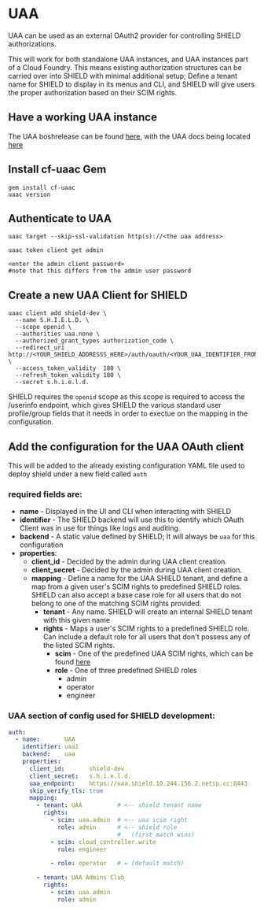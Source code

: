 # UAA

UAA  can be used as an external OAuth2 provider for controlling SHIELD authorizations.

This will work for both standalone UAA instances, and UAA instances part of a Cloud Foundry. This means existing authorization structures can be carried over into SHIELD with minimal additional setup;  Define a tenant name for SHIELD to display in its menus and CLI, and SHIELD will give users the proper authorization based on their SCIM rights.

## Have a working UAA instance

The UAA boshrelease can be found [here](https://github.com/cloudfoundry/uaa-release), with the UAA docs being located [here](https://docs.cloudfoundry.org/uaa/)

## Install cf-uaac Gem

```shell
gem install cf-uaac
uaac version
```

## Authenticate to UAA

```shell
uaac target --skip-ssl-validation http(s)://<the uaa address>

uaac token client get admin

<enter the admin client password>
#note that this differs from the admin user password
```

## Create a new UAA Client for SHIELD

```shell
uaac client add shield-dev \
  --name S.H.I.E.L.D. \
  --scope openid \
  --authorities uaa.none \
  --authorized_grant_types authorization_code \
  --redirect_uri http://<YOUR_SHIELD_ADDRESSS_HERE>/auth/oauth/<YOUR_UAA_IDENTIFIER_FROM_YOUR_SHIELD_CONFIG_HERE>/redir \
  --access_token_validity  180 \
  --refresh_token_validity 180 \
  --secret s.h.i.e.l.d.
```

SHIELD requires the `openid` scope as this scope is required to access the /userinfo endpoint, which gives SHIELD the various standard user profile/group fields that it needs in order to exectue on the mapping in the configuration.

## Add the configuration for the UAA OAuth client

This will be added to the already existing configuration YAML file used to deploy shield under a new field called `auth`

### required fields are:

- __name__ - Displayed in the UI and CLI when interacting with SHIELD
- __identifier__ -  The SHIELD backend will use this to identify which OAuth Client was in use for things like logs and auditing.
- __backend__ - A static value defined by SHIELD; It will always be `uaa` for this configuration
- __properties__:
  - __client_id__ - Decided by the admin during UAA client creation.
  - __client_secret__ - Decided by the admin during UAA client creation.
  - __mapping__ -  Define a name for the UAA SHIELD tenant, and define a map from a given user's SCIM rights to predefined SHIELD roles.
   SHIELD can also accept a base case role for all users that do not belong to one of the matching SCIM rights provided.
    - __tenant__ - Any name.  SHIELD will create an internal SHIELD tenant with this given name
    - __rights__ - Maps a user's SCIM rights to a predefined SHIELD role. Can include a default role for all users that don't possess any of the listed SCIM rights.
      - __scim__ - One of the predefined UAA SCIM rights, which can be found [here](https://github.com/cloudfoundry/uaa/blob/master/docs/UAA-APIs.rst#scopes-authorized-by-the-uaa)
      - __role__ - One of three predefined SHIELD roles
        - admin
        - operator
        - engineer

### UAA section of config used for SHIELD development:

```yaml
auth:
  - name:       UAA
    identifier: uaa1
    backend:    uaa
    properties:
      client_id:       shield-dev
      client_secret:   s.h.i.e.l.d.
      uaa_endpoint:    https://uaa.shield.10.244.156.2.netip.cc:8443
      skip_verify_tls: true
      mapping:
        - tenant: UAA          # <-- shield tenant name
          rights:
            - scim: uaa.admin  # <-- uaa scim right
              role: admin      # <-- shield role
                               #   (first match wins)
            - scim: cloud_controller.write
              role: engineer

            - role: operator   # = (default match)

        - tenant: UAA Admins Club
          rights:
            - scim: uaa.admin
              role: admin
```
